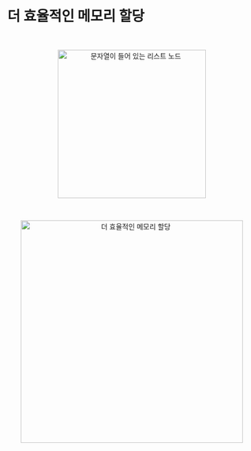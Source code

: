 # 더 효율적인 메모리 할당

<br/>

<p align="center">
  <img width="300" src="https://user-images.githubusercontent.com/80025242/178113788-750dcebe-1db6-403c-af38-05674c943658.jpeg" alt="문자열이 들어 있는 리스트 노드"/>
</p>

<br/>

<p align="center">
  <img width="450" src="https://user-images.githubusercontent.com/80025242/178113835-95764b8d-7cf5-4bab-aae1-b200be56cfb6.jpeg" alt="더 효율적인 메모리 할당"/>
</p>
